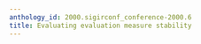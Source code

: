 ```yaml
---
anthology_id: 2000.sigirconf_conference-2000.6
title: Evaluating evaluation measure stability
---
```

